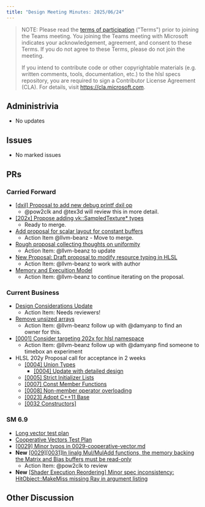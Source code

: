 ```yaml
---
title: "Design Meeting Minutes: 2025/06/24"
---
```


> NOTE: Please read the [terms of participation](DesignMeetingTerms.txt)
> ("Terms") prior to joining the Teams meeting.  You joining the Teams meeting
> with Microsoft indicates your acknowledgement, agreement, and consent to these
> Terms.  If you do not agree to these Terms, please do not join the meeting.
>
> If you intend to contribute code or other copyrightable materials (e.g.
> written comments, tools, documentation, etc.)  to the hlsl specs repository,
> you are required to sign a Contributor License Agreement (CLA).  For details,
> visit https://cla.microsoft.com.

## Administrivia
* No updates

## Issues
* No marked issues

## PRs

### Carried Forward

* [[dxil] Proposal to add new debug printf dxil op](https://github.com/microsoft/hlsl-specs/pull/324)
  * @pow2clk and @tex3d will review this in more detail.
* [[202x] Propose adding vk::SampledTexture* types](https://github.com/microsoft/hlsl-specs/pull/343)
  * Ready to merge.
* [Add proposal for scalar layout for constant buffers](https://github.com/microsoft/hlsl-specs/pull/317)
  * Action Item @llvm-beanz - Move to merge.
* [Rough proposal collecting thoughts on uniformity](https://github.com/microsoft/hlsl-specs/pull/405)
  * Action Item: @llvm-beanz to update
* [New Proposal: Draft proposal to modify resource typing in HLSL](https://github.com/microsoft/hlsl-specs/pull/461)
  * Action Item: @llvm-beanz to work with author
* [Memory and Execuition Model](https://github.com/microsoft/hlsl-specs/pull/505)
  * Action Item: @llvm-beanz to continue iterating on the proposal.

### Current Business
* [Design Considerations Update](https://github.com/microsoft/hlsl-specs/pull/504)
  * Action Item: Needs reviewers!
* [Remove unsized arrays](https://github.com/microsoft/hlsl-specs/issues/141)
  * Action Item: @llvm-beanz follow up with @damyanp to find an owner for this.
* [[0001] Consider targeting 202x for hlsl namespace](https://github.com/microsoft/hlsl-specs/issues/484)
  * Action Item: @llvm-beanz follow up with @damyanp find someone to timebox an experiment
* HLSL 202y Proposal call for acceptance in 2 weeks
  * [[0004] Union Types](https://github.com/microsoft/hlsl-specs/blob/main/proposals/0004-unions.md)
    * [[0004] Update with detailed design ](https://github.com/microsoft/hlsl-specs/pull/520)
  * [[0005] Strict Initializer Lists](https://github.com/microsoft/hlsl-specs/blob/main/proposals/0005-strict-initializer-lists.md)
  * [[0007] Const Member Functions](https://github.com/microsoft/hlsl-specs/blob/main/proposals/0007-const-member-functions.md)
  * [[0008] Non-member operator overloading](https://github.com/microsoft/hlsl-specs/blob/main/proposals/0008-non-member-operator-overloading.md)
  * [[0023] Adopt C++11 Base](https://github.com/microsoft/hlsl-specs/blob/main/proposals/0023-cxx11-base.md)
  * [[0032 Constructors]](https://github.com/microsoft/hlsl-specs/blob/main/proposals/0032-constructors.md)


### SM 6.9

* [Long vector test plan](https://github.com/microsoft/hlsl-specs/pull/421)
* [Cooperative Vectors Test Plan](https://github.com/microsoft/hlsl-specs/pull/428)
* [[0029] Minor typos in 0029-cooperative-vector.md](https://github.com/microsoft/hlsl-specs/pull/503)
* **New** [[0029][0031]In linalg Mul/MulAdd functions, the memory backing the Matrix and Bias buffers must be read-only](https://github.com/microsoft/hlsl-specs/pull/507)
  * Action Item: @pow2clk to review
* **New** [[Shader Execution Reordering] Minor spec inconsistency: HitObject::MakeMiss missing Ray in argument listing](https://github.com/microsoft/hlsl-specs/pull/512)

## Other Discussion
